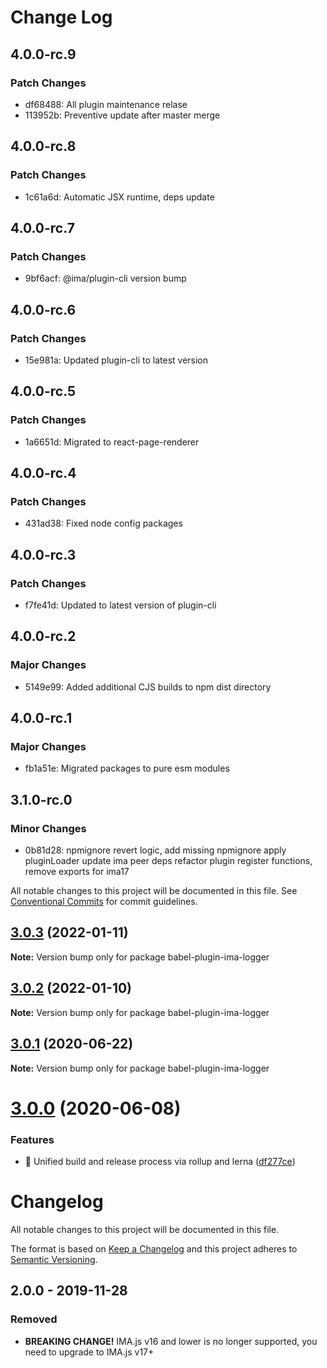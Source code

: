 # Change Log

## 4.0.0-rc.9

### Patch Changes

- df68488: All plugin maintenance relase
- 113952b: Preventive update after master merge

## 4.0.0-rc.8

### Patch Changes

- 1c61a6d: Automatic JSX runtime, deps update

## 4.0.0-rc.7

### Patch Changes

- 9bf6acf: @ima/plugin-cli version bump

## 4.0.0-rc.6

### Patch Changes

- 15e981a: Updated plugin-cli to latest version

## 4.0.0-rc.5

### Patch Changes

- 1a6651d: Migrated to react-page-renderer

## 4.0.0-rc.4

### Patch Changes

- 431ad38: Fixed node config packages

## 4.0.0-rc.3

### Patch Changes

- f7fe41d: Updated to latest version of plugin-cli

## 4.0.0-rc.2

### Major Changes

- 5149e99: Added additional CJS builds to npm dist directory

## 4.0.0-rc.1

### Major Changes

- fb1a51e: Migrated packages to pure esm modules

## 3.1.0-rc.0

### Minor Changes

- 0b81d28: npmignore revert logic, add missing npmignore
  apply pluginLoader
  update ima peer deps
  refactor plugin register functions, remove exports for ima17

All notable changes to this project will be documented in this file.
See [Conventional Commits](https://conventionalcommits.org) for commit guidelines.

## [3.0.3](https://github.com/seznam/IMA.js-plugins/compare/babel-plugin-ima-logger@3.0.2...babel-plugin-ima-logger@3.0.3) (2022-01-11)

**Note:** Version bump only for package babel-plugin-ima-logger

## [3.0.2](https://github.com/seznam/IMA.js-plugins/compare/babel-plugin-ima-logger@3.0.1...babel-plugin-ima-logger@3.0.2) (2022-01-10)

**Note:** Version bump only for package babel-plugin-ima-logger

## [3.0.1](https://github.com/seznam/IMA.js-plugins/compare/babel-plugin-ima-logger@3.0.0...babel-plugin-ima-logger@3.0.1) (2020-06-22)

**Note:** Version bump only for package babel-plugin-ima-logger

# [3.0.0](https://github.com/seznam/IMA.js-plugins/compare/babel-plugin-ima-logger@2.0.0...babel-plugin-ima-logger@3.0.0) (2020-06-08)

### Features

- 🎸 Unified build and release process via rollup and lerna ([df277ce](https://github.com/seznam/IMA.js-plugins/commit/df277ce5bae0cacc9c5b4d6957bdc786ac9cf571))

# Changelog

All notable changes to this project will be documented in this file.

The format is based on [Keep a Changelog](http://keepachangelog.com/en/1.0.0/)
and this project adheres to [Semantic Versioning](http://semver.org/spec/v2.0.0.html).

## 2.0.0 - 2019-11-28

### Removed

- **BREAKING CHANGE!** IMA.js v16 and lower is no longer supported, you need to upgrade to IMA.js v17+
